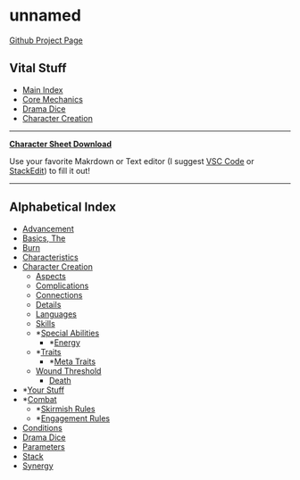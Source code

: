 <!-- system/_sidebar.md -->

# unnamed

[Github Project Page](https://github.com/s-20/unnamed)

## Vital Stuff

- [Main Index](UnnamedIndex.md)
- [Core Mechanics](HBCore.md)
- [Drama Dice](DramaDice.md)
- [Character Creation](CCSummary.md)

----

**[Character Sheet Download](https://s-20.github.io/unnamed/Playtest1/PlaytestCharacterSheet.md)**

Use your favorite Makrdown or Text editor (I suggest [VSC Code](https://code.visualstudio.com/) or [StackEdit](https://stackedit.io/)) to fill it out!

----
## Alphabetical Index

- [Advancement](Advancement.md)
- [Basics, The](HBCore.md)
- [Burn](Burn.md)
- [Characteristics](Characteristic.md)
- [Character Creation](CCSummary.md)
  - [Aspects](Aspects.md)
  - [Complications](Complications.md)
  - [Connections](Connections.md)
  - [Details](Details.md)
  - [Languages](Languages.md)
  - [Skills](Skills.md)
  - *[Special Abilities](SpecialAbilities.md)
    - *[Energy](Energy.md)
  - *[Traits](Traits.md)
    - *[Meta Traits](MetaTraits.md)
  - [Wound Threshold](WoundThreshold.md)
    - [Death](Death.md)
- *[Your Stuff](YourStuff.md)
- *[Combat](Combat.md)
  - *[Skirmish Rules](Skirmish.md)
  - *[Engagement Rules](Engagement.md)
- [Conditions](Conditions.md)
- [Drama Dice](DramaDice.md)
- [Parameters](Parameters.md)
- [Stack](Stack.md)
- [Synergy](Synergy.md)
